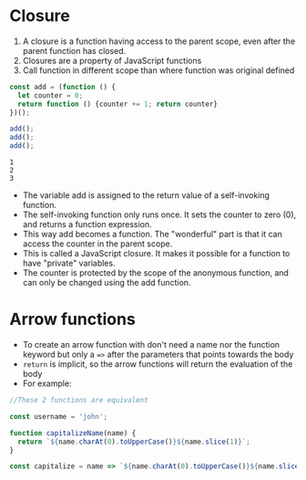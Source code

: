 # Closure

1) A closure is a function having access to the parent scope, even after the parent function has closed.
2) Closures are a property of JavaScript functions 
3) Call function in different scope than where function was original defined


```javascript
const add = (function () {
  let counter = 0;
  return function () {counter += 1; return counter}
})();

add();
add();
add();
```
```
1
2
3
```

- The variable add is assigned to the return value of a self-invoking function. 
- The self-invoking function only runs once. It sets the counter to zero (0), and returns a function expression.
- This way add becomes a function. The "wonderful" part is that it can access the counter in the parent scope.
- This is called a JavaScript closure. It makes it possible for a function to have "private" variables.
- The counter is protected by the scope of the anonymous function, and can only be changed using the add function.

# Arrow functions

- To create an arrow function with don't need a name nor the function keyword but only a `=>` after the parameters that points towards the body
- `return` is implicit, so the arrow functions will return the evaluation of the body
- For example:
```javascript
//These 2 functions are equivalent

const username = 'john';

function capitalizeName(name) {
  return `${name.charAt(0).toUpperCase()}${name.slice(1)}`;  
}

const capitalize = name => `${name.charAt(0).toUpperCase()}${name.slice(1)}`;
 ```
